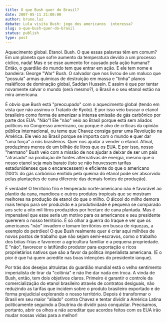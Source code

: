 ```yaml
---
title: O que Bush quer do Brasil?
date: 2007-05-11 21:00:00
author: bruno.luz
debate: Lula visita Bush: jogo dos americanos  interessa?
slug: o-que-bush-quer-do-brasil
status: publish 
type: post
---
```


Aquecimento global. Etanol. Bush. O que essas palavras têm em comum? Em um planeta que sofre aumento da temperatura devido a um processo cíclico, nada! Mas e se esse aumento for causado pela ação humana? Então, o guardião do mundo tem que entrar em ação. E ele tem nome e bandeira: George "War" Bush. O salvador que nos livrou de um maluco que "possuía" armas químicas de destruição em massa e "tinha" planos maléficos de dominação global, Saddan Hussein. E assim é que por tentar novamente salvar o mundo (será mesmo?), o Brasil e o seu etanol estão na mira americana.  
  
É obvio que Bush está "preocupado" com o aquecimento global (tendo em vista que não assinou o Tratado de Kyoto). E por isso veio buscar o etanol brasileiro como forma de amenizar a intensa emissão de gás carbônico por parte dos EUA. "Não"! Ele "não" veio ao Brasil porque está sem aliados políticos no Congresso americano, ou porque é alvo de críticas da opinião pública internacional, ou teme que Chavez consiga gerar uma Revolução na América. Ele veio ao Brasil porque se importa com o mundo e quer dar "uma força" a nós brasileiros. Quer nos ajudar a vender o etanol. Afinal, produzimos menos de um bilhão de litros que os EUA. E por isso, nosso "hermano" Bush veio com a missão de nos ajudar a deixar de ser um país "atrasado" na produção de fontes alternativas de energia, mesmo que o nosso etanol seja mais barato (isto se não houvessem tarifas estadunidenses que o encarecessem) e eficiente do que o americano (100% do gás carbônico emitido pela queima do etanol pode ser absorvido pelas plantações de cana diferente das demais fontes de produção).  
  
É verdade! O território frio e temperado norte-americano não é favorável ao plantio da cana, mandioca e outros produtos tropicais que se mostram melhores na produção de etanol do que o milho. O álcool do milho demora mais tempo para ser produzido e a produtividade é pequena se comparado aos sete a oito mil litros produzidos por hectare de cana plantada. Mas é impensável que esse seria um motivo para os americanos e seu presidente quererem o nosso território. É só olhar a guerra do Iraque e ver que os americanos "não" invadem e tomam territórios em busca de riquezas, a exemplo do petróleo! O que Bush realmente quer é criar aqui milhões de novos postos de trabalho que não sejam semi-escravos, como o trabalho dos bóias-frias e favorecer a agricultura familiar e a pequena propriedade. E "não", favorecer o latifúndio produtor para exportação e ricos proprietários nativos que são a favor da política imperialista americana. (E o pior é que há quem acredite nas boas intenções do presidente ianque).  
  
Por trás dos desejos altruístas do guardião mundial está o velho sentimento imperialista de tirar da "colônia" e não lhe dar nada em troca. A vinda de Bush, então, tem dois objetivos claros. Primeiro é garantir o controle da comercialização do etanol brasileiro através de contratos desiguais, não reduzindo as tarifas que incidem sobre o produto brasileiro exportado e de forma prejudicial explorando o nosso território. Depois é transformar o Brasil em seu maior "aliado" contra Chavez e tentar dividir a América Latina politicamente seguindo a Doutrina do dividir para conquistar. Precisamos, portanto, abrir os olhos e não acreditar que acordos feitos com os EUA irão mudar nossas vidas para a melhor!
